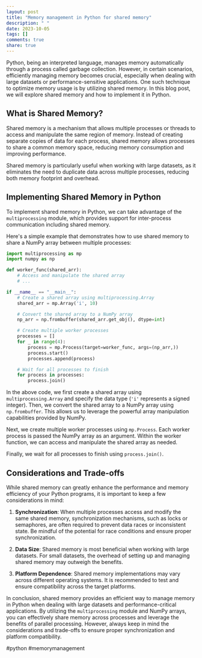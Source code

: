 ```yaml
---
layout: post
title: "Memory management in Python for shared memory"
description: " "
date: 2023-10-05
tags: []
comments: true
share: true
---
```


Python, being an interpreted language, manages memory automatically through a process called garbage collection. However, in certain scenarios, efficiently managing memory becomes crucial, especially when dealing with large datasets or performance-sensitive applications. One such technique to optimize memory usage is by utilizing shared memory. In this blog post, we will explore shared memory and how to implement it in Python.

## What is Shared Memory?

Shared memory is a mechanism that allows multiple processes or threads to access and manipulate the same region of memory. Instead of creating separate copies of data for each process, shared memory allows processes to share a common memory space, reducing memory consumption and improving performance.

Shared memory is particularly useful when working with large datasets, as it eliminates the need to duplicate data across multiple processes, reducing both memory footprint and overhead.

## Implementing Shared Memory in Python

To implement shared memory in Python, we can take advantage of the `multiprocessing` module, which provides support for inter-process communication including shared memory.

Here's a simple example that demonstrates how to use shared memory to share a NumPy array between multiple processes:

```python
import multiprocessing as mp
import numpy as np

def worker_func(shared_arr):
    # Access and manipulate the shared array
    # ...

if __name__ == "__main__":
    # Create a shared array using multiprocessing.Array
    shared_arr = mp.Array('i', 10)

    # Convert the shared array to a NumPy array
    np_arr = np.frombuffer(shared_arr.get_obj(), dtype=int)

    # Create multiple worker processes
    processes = []
    for _ in range(4):
        process = mp.Process(target=worker_func, args=(np_arr,))
        process.start()
        processes.append(process)

    # Wait for all processes to finish
    for process in processes:
        process.join()
```

In the above code, we first create a shared array using `multiprocessing.Array` and specify the data type (`'i'` represents a signed integer). Then, we convert the shared array to a NumPy array using `np.frombuffer`. This allows us to leverage the powerful array manipulation capabilities provided by NumPy.

Next, we create multiple worker processes using `mp.Process`. Each worker process is passed the NumPy array as an argument. Within the worker function, we can access and manipulate the shared array as needed.

Finally, we wait for all processes to finish using `process.join()`.

## Considerations and Trade-offs

While shared memory can greatly enhance the performance and memory efficiency of your Python programs, it is important to keep a few considerations in mind:

1. **Synchronization**: When multiple processes access and modify the same shared memory, synchronization mechanisms, such as locks or semaphores, are often required to prevent data races or inconsistent state. Be mindful of the potential for race conditions and ensure proper synchronization.

2. **Data Size**: Shared memory is most beneficial when working with large datasets. For small datasets, the overhead of setting up and managing shared memory may outweigh the benefits.

3. **Platform Dependence**: Shared memory implementations may vary across different operating systems. It is recommended to test and ensure compatibility across the target platforms.

In conclusion, shared memory provides an efficient way to manage memory in Python when dealing with large datasets and performance-critical applications. By utilizing the `multiprocessing` module and NumPy arrays, you can effectively share memory across processes and leverage the benefits of parallel processing. However, always keep in mind the considerations and trade-offs to ensure proper synchronization and platform compatibility.

#python #memorymanagement